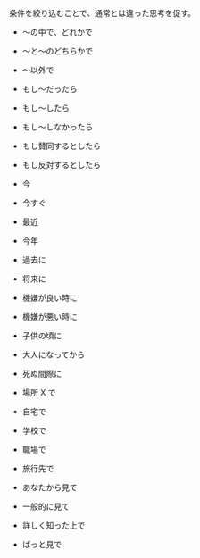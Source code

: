 条件を絞り込むことで、通常とは違った思考を促す。

- 〜の中で、どれかで
- 〜と〜のどちらかで
- 〜以外で

- もし〜だったら
- もし〜したら
- もし〜しなかったら
- もし賛同するとしたら
- もし反対するとしたら

- 今
- 今すぐ
- 最近
- 今年
- 過去に
- 将来に
- 機嫌が良い時に
- 機嫌が悪い時に
- 子供の頃に
- 大人になってから
- 死ぬ間際に

- 場所 X で
- 自宅で
- 学校で
- 職場で
- 旅行先で

- あなたから見て
- 一般的に見て

- 詳しく知った上で
- ぱっと見で
